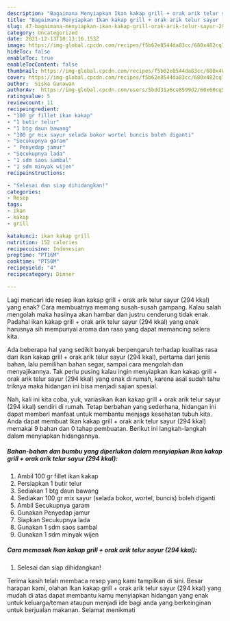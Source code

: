 ```yaml
---
description: "Bagaimana Menyiapkan Ikan kakap grill + orak arik telur sayur (294 kkal) yang Sempurna"
title: "Bagaimana Menyiapkan Ikan kakap grill + orak arik telur sayur (294 kkal) yang Sempurna"
slug: 47-bagaimana-menyiapkan-ikan-kakap-grill-orak-arik-telur-sayur-294-kkal-yang-sempurna
category: Uncategorized
date: 2021-12-13T10:13:16.153Z
image: https://img-global.cpcdn.com/recipes/f5b62e8544da83cc/680x482cq70/ikan-kakap-grill-orak-arik-telur-sayur-294-kkal-foto-resep-utama.jpg
hideToc: false
enableToc: true
enableTocContent: false
thumbnail: https://img-global.cpcdn.com/recipes/f5b62e8544da83cc/680x482cq70/ikan-kakap-grill-orak-arik-telur-sayur-294-kkal-foto-resep-utama.jpg
cover: https://img-global.cpcdn.com/recipes/f5b62e8544da83cc/680x482cq70/ikan-kakap-grill-orak-arik-telur-sayur-294-kkal-foto-resep-utama.jpg
author:  Siska Gunawan
authorAv:  https://img-global.cpcdn.com/users/5bdd31a6ce8599d2/60x60cq50/avatar.jpg
ratingvalue: 5
reviewcount: 11
recipeingredient:
- "100 gr fillet ikan kakap"
- "1 butir telur"
- "1 btg daun bawang"
- "100 gr mix sayur selada bokor wortel buncis boleh diganti"
- "Secukupnya garam"
- " Penyedap jamur"
- "Secukupnya lada"
- "1 sdm saos sambal"
- "1 sdm minyak wijen"
recipeinstructions:

- "Selesai dan siap dihidangkan!"
categories:
- Resep
tags:
- ikan
- kakap
- grill

katakunci: ikan kakap grill 
nutrition: 152 calories
recipecuisine: Indonesian
preptime: "PT16M"
cooktime: "PT50M"
recipeyield: "4"
recipecategory: Dinner

---
```



Lagi mencari ide resep ikan kakap grill + orak arik telur sayur (294 kkal) yang enak? Cara membuatnya memang susah-susah gampang. Kalau salah mengolah maka hasilnya akan hambar dan justru cenderung tidak enak. Padahal ikan kakap grill + orak arik telur sayur (294 kkal) yang enak harusnya sih mempunyai aroma dan rasa yang dapat memancing selera kita.


Ada beberapa hal yang sedikit banyak berpengaruh terhadap kualitas rasa dari ikan kakap grill + orak arik telur sayur (294 kkal), pertama dari jenis bahan, lalu pemilihan bahan segar, sampai cara mengolah dan menyajikannya. Tak perlu pusing kalau ingin menyiapkan ikan kakap grill + orak arik telur sayur (294 kkal) yang enak di rumah, karena asal sudah tahu triknya maka hidangan ini bisa menjadi sajian spesial.




Nah, kali ini kita coba, yuk, variasikan ikan kakap grill + orak arik telur sayur (294 kkal) sendiri di rumah. Tetap berbahan yang sederhana, hidangan ini dapat memberi manfaat untuk membantu menjaga kesehatan tubuh kita. Anda dapat membuat Ikan kakap grill + orak arik telur sayur (294 kkal) memakai 9 bahan dan 0 tahap pembuatan. Berikut ini langkah-langkah dalam menyiapkan hidangannya.

<!--inarticleads1-->

##### Bahan-bahan dan bumbu yang diperlukan dalam menyiapkan Ikan kakap grill + orak arik telur sayur (294 kkal):

1. Ambil 100 gr fillet ikan kakap
1. Persiapkan 1 butir telur
1. Sediakan 1 btg daun bawang
1. Sediakan 100 gr mix sayur (selada bokor, wortel, buncis) boleh diganti
1. Ambil Secukupnya garam
1. Gunakan  Penyedap jamur
1. Siapkan Secukupnya lada
1. Gunakan 1 sdm saos sambal
1. Gunakan 1 sdm minyak wijen




<!--inarticleads2-->

##### Cara memasak Ikan kakap grill + orak arik telur sayur (294 kkal):


1. Selesai dan siap dihidangkan!



Terima kasih telah membaca resep yang kami tampilkan di sini. Besar harapan kami, olahan Ikan kakap grill + orak arik telur sayur (294 kkal) yang mudah di atas dapat membantu kamu menyiapkan hidangan yang enak untuk keluarga/teman ataupun menjadi ide bagi anda yang berkeinginan untuk berjualan makanan. Selamat menikmati
